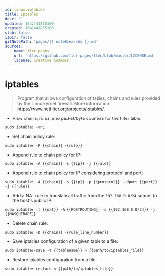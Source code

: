 ```yaml
---
id: linux.iptables
title: Iptables
desc: ''
updated: 1642441815100
created: 1642441815100
stub: false
isDir: false
gitNotePath: 'pages/{{ noteHiearchy }}.md'
sources:
  - name: tldr-pages
    url: 'https://github.com/tldr-pages/tldr/blob/master/LICENSE.md'
    license: Creative Commons
---
```

# iptables

> Program that allows configuration of tables, chains and rules provided by the Linux kernel firewall.
> More information: <https://www.netfilter.org/projects/iptables/>.

- View chains, rules, and packet/byte counters for the filter table:

`sudo iptables -vnL`

- Set chain policy rule:

`sudo iptables -P {{chain}} {{rule}}`

- Append rule to chain policy for IP:

`sudo iptables -A {{chain}} -s {{ip}} -j {{rule}}`

- Append rule to chain policy for IP considering protocol and port:

`sudo iptables -A {{chain}} -s {{ip}} -p {{protocol}} --dport {{port}} -j {{rule}}`

- Add a NAT rule to translate all traffic from the `192.168.0.0/24` subnet to the host's public IP:

`sudo iptables -t {{nat}} -A {{POSTROUTING}} -s {{192.168.0.0/24}} -j {{MASQUERADE}}`

- Delete chain rule:

`sudo iptables -D {{chain}} {{rule_line_number}}`

- Save iptables configuration of a given table to a file:

`sudo iptables-save -t {{tablename}} > {{path/to/iptables_file}}`

- Restore iptables configuration from a file:

`sudo iptables-restore < {{path/to/iptables_file}}`

